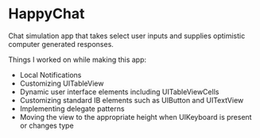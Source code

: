 # HappyChat
Chat simulation app that takes select user inputs and supplies optimistic
computer generated responses.

Things I worked on while making this app:
- Local Notifications
- Customizing UITableView
- Dynamic user interface elements including UITableViewCells
- Customizing standard IB elements such as UIButton and UITextView
- Implementing delegate patterns
- Moving the view to the appropriate height when UIKeyboard is present or
  changes type
